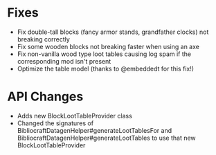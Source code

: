 # Fixes

- Fix double-tall blocks (fancy armor stands, grandfather clocks) not breaking correctly
- Fix some wooden blocks not breaking faster when using an axe
- Fix non-vanilla wood type loot tables causing log spam if the corresponding mod isn't present
- Optimize the table model (thanks to @embeddedt for this fix!)

# API Changes

- Adds new BlockLootTableProvider class
- Changed the signatures of BibliocraftDatagenHelper#generateLootTablesFor and BibliocraftDatagenHelper#generateLootTables to use that new BlockLootTableProvider
